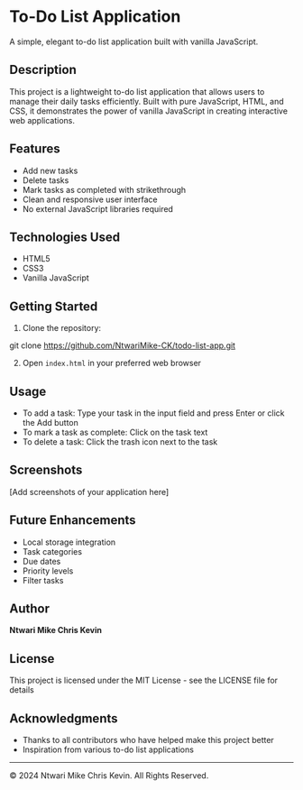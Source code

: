 # To-Do List Application

A simple, elegant to-do list application built with vanilla JavaScript.

## Description

This project is a lightweight to-do list application that allows users to manage their daily tasks efficiently. Built with pure JavaScript, HTML, and CSS, it demonstrates the power of vanilla JavaScript in creating interactive web applications.

## Features

- Add new tasks
- Delete tasks
- Mark tasks as completed with strikethrough
- Clean and responsive user interface
- No external JavaScript libraries required

## Technologies Used

- HTML5
- CSS3
- Vanilla JavaScript

## Getting Started

1. Clone the repository:

git clone https://github.com/NtwariMike-CK/todo-list-app.git


2. Open `index.html` in your preferred web browser

## Usage

- To add a task: Type your task in the input field and press Enter or click the Add button
- To mark a task as complete: Click on the task text
- To delete a task: Click the trash icon next to the task

## Screenshots

[Add screenshots of your application here]

## Future Enhancements

- Local storage integration
- Task categories
- Due dates
- Priority levels
- Filter tasks

## Author

**Ntwari Mike Chris Kevin**

## License

This project is licensed under the MIT License - see the LICENSE file for details

## Acknowledgments

- Thanks to all contributors who have helped make this project better
- Inspiration from various to-do list applications

---
© 2024 Ntwari Mike Chris Kevin. All Rights Reserved.